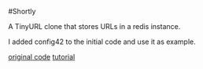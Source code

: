 #Shortly

A TinyURL clone that stores URLs in a redis instance. 

I added config42 to the initial code and use it as example.

[original code](https://github.com/pallets/werkzeug/tree/master/examples)
[tutorial](https://werkzeug.palletsprojects.com/en/master/tutorial/#introducing-shortly)